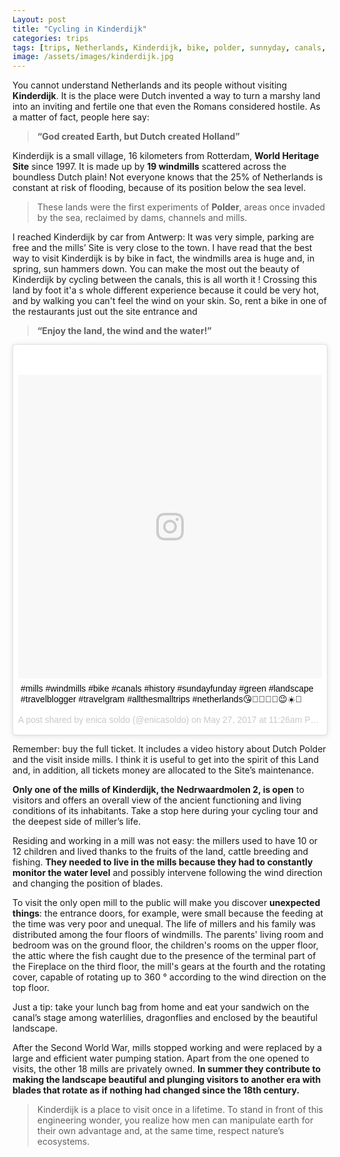 ```yaml
---
Layout: post
title: "Cycling in Kinderdijk"
categories: trips
tags: [trips, Netherlands, Kinderdijk, bike, polder, sunnyday, canals, windmills, millers, landscape, water, nature]
image: /assets/images/kinderdijk.jpg
---
```



You cannot understand Netherlands and its people without visiting **Kinderdijk**. It is the place were Dutch invented a way to turn a marshy land into an inviting and fertile one that even the Romans considered hostile. As a matter of fact, people here say:  

> **“God created Earth, but Dutch created Holland”**

Kinderdijk is a small village, 16 kilometers from Rotterdam, **World Heritage Site** since 1997. It is made up by **19 windmills** scattered across the boundless Dutch plain!
Not everyone knows that the 25% of Netherlands is constant at risk of flooding, because of its position below the sea level.
> These lands were the first experiments of **Polder**, areas once invaded by the sea, reclaimed by dams, channels and mills.

I reached Kinderdijk by car from Antwerp: It was very simple, parking are free and the mills’ Site is very close to the town. I have read that the best way to visit Kinderdijk is by bike in fact, the windmills area is huge and, in spring, sun hammers down. You can make the most out the beauty of Kinderdijk by cycling between the canals, this is all worth it ! Crossing this land by foot it'a s whole different experience because it could be very hot, and by walking you can't feel the wind on your skin. So, rent a bike in one of the restaurants just out the site entrance and

> **“Enjoy the land, the wind and the water!”**
<blockquote class="instagram-media" data-instgrm-captioned data-instgrm-version="7" style=" background:#FFF; border:0; border-radius:3px; box-shadow:0 0 1px 0 rgba(0,0,0,0.5),0 1px 10px 0 rgba(0,0,0,0.15); margin: 1px; max-width:658px; padding:0; width:99.375%; width:-webkit-calc(100% - 2px); width:calc(100% - 2px);"><div style="padding:8px;"> <div style=" background:#F8F8F8; line-height:0; margin-top:40px; padding:50.0% 0; text-align:center; width:100%;"> <div style=" background:url(data:image/png;base64,iVBORw0KGgoAAAANSUhEUgAAACwAAAAsCAMAAAApWqozAAAABGdBTUEAALGPC/xhBQAAAAFzUkdCAK7OHOkAAAAMUExURczMzPf399fX1+bm5mzY9AMAAADiSURBVDjLvZXbEsMgCES5/P8/t9FuRVCRmU73JWlzosgSIIZURCjo/ad+EQJJB4Hv8BFt+IDpQoCx1wjOSBFhh2XssxEIYn3ulI/6MNReE07UIWJEv8UEOWDS88LY97kqyTliJKKtuYBbruAyVh5wOHiXmpi5we58Ek028czwyuQdLKPG1Bkb4NnM+VeAnfHqn1k4+GPT6uGQcvu2h2OVuIf/gWUFyy8OWEpdyZSa3aVCqpVoVvzZZ2VTnn2wU8qzVjDDetO90GSy9mVLqtgYSy231MxrY6I2gGqjrTY0L8fxCxfCBbhWrsYYAAAAAElFTkSuQmCC); display:block; height:44px; margin:0 auto -44px; position:relative; top:-22px; width:44px;"></div></div> <p style=" margin:8px 0 0 0; padding:0 4px;"> <a href="https://www.instagram.com/p/BUmxWIJDgbj/" style=" color:#000; font-family:Arial,sans-serif; font-size:14px; font-style:normal; font-weight:normal; line-height:17px; text-decoration:none; word-wrap:break-word;" target="_blank">#mills #windmills #bike #canals #history #sundayfunday #green #landscape #travelblogger #travelgram #allthesmalltrips #netherlands😘💛🇳🇱🌷😉☀️🌿</a></p> <p style=" color:#c9c8cd; font-family:Arial,sans-serif; font-size:14px; line-height:17px; margin-bottom:0; margin-top:8px; overflow:hidden; padding:8px 0 7px; text-align:center; text-overflow:ellipsis; white-space:nowrap;">A post shared by enica soldo (@enicasoldo) on <time style=" font-family:Arial,sans-serif; font-size:14px; line-height:17px;" datetime="2017-05-27T18:26:27+00:00">May 27, 2017 at 11:26am PDT</time></p></div></blockquote> <script async defer src="//platform.instagram.com/en_US/embeds.js"></script>

Remember: buy the full ticket. lt includes a video history about Dutch Polder and the visit inside mills. I think it is useful to get into the spirit of this Land and, in addition, all tickets money are allocated to the Site’s maintenance.

**Only one of the mills of Kinderdijk, the Nedrwaardmolen 2, is open** to visitors and offers an overall view of the ancient functioning and living conditions of its inhabitants. Take a stop here during your cycling tour and the deepest side of miller’s life.

Residing and working in a mill was not easy: the millers used to have 10 or 12 children and lived thanks to the fruits of the land, cattle breeding and fishing. **They needed to live in the mills because they had to constantly monitor the water level** and possibly intervene following the wind direction and changing the position of blades.


To visit the only open mill to the public will make you discover **unexpected things**: the entrance doors, for example, were small because the feeding at the time was very poor and unequal.
The life of millers and his family was distributed among the four floors of windmills. The parents' living room and bedroom was on the ground floor, the children's rooms on the upper floor, the attic where the fish caught due to the presence of the terminal part of the Fireplace on the third floor, the mill's gears at the fourth and the rotating cover, capable of rotating up to 360 ° according to the wind direction on the top floor.


Just a tip: take your lunch bag from home and eat your sandwich on the canal’s stage among waterlilies, dragonflies and enclosed by the beautiful landscape.

After the Second World War, mills stopped working and were replaced by a large and efficient water pumping station. Apart from the one opened to visits, the other 18 mills are privately owned. **In summer they contribute to making the landscape beautiful and plunging visitors to another era with blades that rotate as if nothing had changed since the 18th century.**

> Kinderdijk is a place to visit once in a lifetime. To stand in front of this engineering wonder, you realize how men can manipulate earth for their own advantage and, at the same time, respect nature’s ecosystems.
